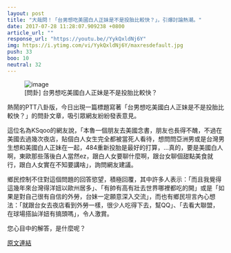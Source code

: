 ```yaml
---
layout: post
title: "大哉問！「台男想吃美國白人正妹是不是投胎比較快？」，引爆討論熱潮。"
date: 2017-07-28 11:28:07.909238 +0800
article_url: ""
response_url: "https://youtu.be//YykQxldNj6Y"
img: https://i.ytimg.com/vi/YykQxldNj6Y/maxresdefault.jpg
push: 33
boo: 10
neutral: 32
---
```


<figure>
<img src="https://i.ytimg.com/vi/YykQxldNj6Y/maxresdefault.jpg" alt="image">
<figcaption>
[問卦] 台男想吃美國白人正妹是不是投胎比較快？
</figcaption>
</figure>



熱鬧的PTT八卦版，今日出現一篇標題寫著「台男想吃美國白人正妹是不是投胎比較快？」的問卦文章，吸引眾網友紛紛發表意見。

這位名為KSqoo的網友說，「本魯一個朋友去美國念書，朋友也長得不醜，不過在美國去過幾次夜店，貼個白人女生完全都被當死人看待，想問問亞洲男或是台灣男生想和美國白人正妹在一起，484重新投胎是最好的打算，...真的，要是美國白人啊，東歐那些落後白人當然ez，跟白人女要聊什麼啊，跟台女聊個甜點美食就行，跟白人女實在不知要講啥」，詢問網友建議。

鄉民控制不住對這個問題的回答慾望，積極回覆，其中許多人表示：「而且我覺得這幾年來台灣得洋妞以歐州居多」、「有帥有高有壯去世界哪裡都吃的開」或是「如果是對自己很有自信的外勞，台妹一定願意深入交流」，而也有鄉民坦言內心想法：「就跟台女去夜店看到外勞一樣，很少人吃得下去，幫QQ」、「去看大聯盟，在球場搭訕洋妞有搞頭嗎」，令人激賞。

您心目中的解答，是什麼呢？

<a href = "https://www.ptt.cc/bbs/Gossiping/M.1501172561.A.E4B.html">原文連結</a>

